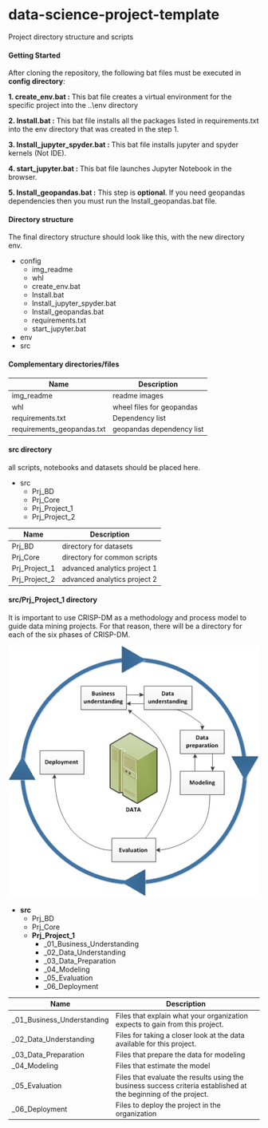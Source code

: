# data-science-project-template
Project directory structure and scripts

#### Getting Started

After cloning the repository, the following bat files must be executed in **config directory**:

**1. create_env.bat :**  This bat file creates a virtual environment for the specific project into the ..\env directory

**2. Install.bat :**  This bat file installs all the packages listed in requirements.txt into the env directory that was created in the step 1. 

**3. Install_jupyter_spyder.bat :**  This bat file installs jupyter and spyder kernels (Not IDE). 

**4. start_jupyter.bat :** This bat file launches Jupyter Notebook in the browser.

**5. Install_geopandas.bat :** This step is **optional**. If you need geopandas dependencies then you must run the Install_geopandas.bat file.


#### Directory structure

The final directory structure should look like this, with the new directory env.

+ config
    + img_readme
    + whl
    + create_env.bat
    + Install.bat
    + Install_jupyter_spyder.bat
    + Install_geopandas.bat
    + requirements.txt
    + start_jupyter.bat
+ env
+ src

#### Complementary directories/files

Name | Description
------------- | -------------
img_readme  | readme images
whl  | wheel files for geopandas
requirements.txt  | Dependency list
requirements_geopandas.txt  | geopandas dependency list


#### src directory
all scripts, notebooks and datasets should be placed here.
+ src
    + Prj_BD
    + Prj_Core
    + Prj_Project_1
    + Prj_Project_2


Name | Description
------------- | -------------
Prj_BD  | directory for datasets
Prj_Core  | directory for common scripts
Prj_Project_1 | advanced analytics project 1
Prj_Project_2 | advanced analytics project 2

#### src/Prj_Project_1 directory

It is important to use CRISP-DM as a methodology and process model to guide data mining projects. For that reason, there will be a directory for each of the six phases of CRISP-DM.

![Image text](https://github.com/ecandela/data-science-project-template/blob/main/config/img_readme/crisp_process.jpg)

+ **src**
    + Prj_BD
    + Prj_Core
    + **Prj_Project_1**
        + _01_Business_Understanding
        + _02_Data_Understanding
        + _03_Data_Preparation
        + _04_Modeling
        + _05_Evaluation
        + _06_Deployment


Name | Description
------------- | -------------
_01_Business_Understanding  | Files that explain what your organization expects to gain from this project.
_02_Data_Understanding  | Files for taking a closer look at the data available for this project.
_03_Data_Preparation | Files that prepare the data for modeling
_04_Modeling | Files that estimate the model
_05_Evaluation | Files that evaluate the results using the business success criteria established at the beginning of the project.
_06_Deployment | Files to deploy the project in the organization



